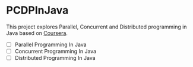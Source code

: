 # PCDPInJava
This project explores Parallel, Concurrent and Distributed programming in Java based on [Coursera](https://www.coursera.org/programs/yonsei-university-on-coursera-h3ke7?collectionId=&currentTab=CATALOG&productId=zb8J0mWKEeaomwoYfGdF7Q&productType=s12n&showMiniModal=true).

- [ ] Parallel Programming In Java
- [ ] Concurrent Programming In Java
- [ ] Distributed Programming In Java
